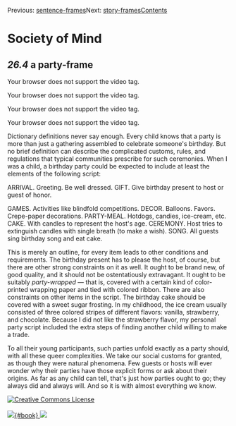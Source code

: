 <div class="chapnav">

<span class="prev">Previous:
[sentence-frames](./som-26.3.html)</span><span class="next">Next:
[story-frames](./som-26.5.html)</span><span
class="contents">[Contents](index.html)</span>
<div class="titlebar">

Society of Mind
===============

</div>

</div>

*26.4* a party-frame
--------------------

Your browser does not support the video tag.

Your browser does not support the video tag.

Your browser does not support the video tag.

Your browser does not support the video tag.

Dictionary definitions never say enough. Every child knows that a party
is more than just a gathering assembled to celebrate someone's birthday.
But no brief definition can describe the complicated customs, rules, and
regulations that typical communities prescribe for such ceremonies. When
I was a child, a birthday party could be expected to include at least
the elements of the following script:

ARRIVAL. Greeting. Be well dressed. GIFT. Give birthday present to host
or guest of honor.

GAMES. Activities like blindfold competitions. DECOR. Balloons. Favors.
Crepe-paper decorations. PARTY-MEAL. Hotdogs, candies, ice-cream, etc.
CAKE. With candles to represent the host's age. CEREMONY. Host tries to
extinguish candles with single breath (to make a wish). SONG. All guests
sing birthday song and eat cake.

This is merely an outline, for every item leads to other conditions and
requirements. The birthday present has to please the host, of course,
but there are other strong constraints on it as well. It ought to be
brand new, of good quality, and it should not be ostentatiously
extravagant. It ought to be suitably *party-wrapped* — that is, covered
with a certain kind of color-printed wrapping paper and tied with
colored ribbon. There are also constraints on other items in the script.
The birthday cake should be covered with a sweet sugar frosting. In my
childhood, the ice cream usually consisted of three colored stripes of
different flavors: vanilla, strawberry, and chocolate. Because I did not
like the strawberry flavor, my personal party script included the extra
steps of finding another child willing to make a trade.

To all their young participants, such parties unfold exactly as a party
should, with all these queer complexities. We take our social customs
for granted, as though they were natural phenomena. Few guests or hosts
will ever wonder why their parties have those explicit forms or ask
about their origins. As far as any child can tell, that's just how
parties ought to go; they always did and always will. And so it is with
almost everything we know.

<div class="footer">

[![Creative Commons
License](http://i.creativecommons.org/l/by-nc-sa/3.0/80x15.png)](http://creativecommons.org/licenses/by-nc-sa/3.0/deed.en_US)\
\
[![](./images/som_book.jpeg){#book}
![](./images/a_logo_17.gif)](http://www.amazon.com/gp/product/0671657135?ie=UTF8&camp=1789&creativeASIN=0671657135&linkCode=xm2&tag=marvinminsky)

</div>
